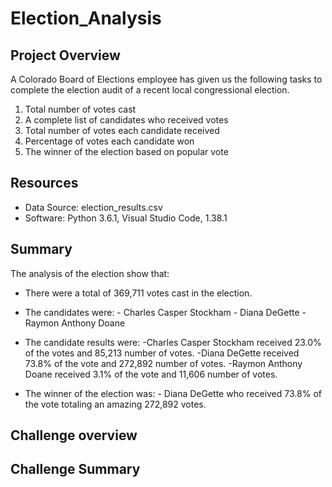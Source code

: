 # Election_Analysis

## Project Overview
A Colorado Board of Elections employee has given us the following tasks to complete the election audit of a recent local congressional election.

1.	Total number of votes cast
2.	A complete list of candidates who received votes
3.	Total number of votes each candidate received
4.	Percentage of votes each candidate won
5.	The winner of the election based on popular vote

## Resources
- Data Source: election_results.csv
- Software: Python 3.6.1, Visual Studio Code, 1.38.1

## Summary 
The analysis of the election show that:
- There were a total of 369,711 votes cast in the election.
- The candidates were:
          - Charles Casper Stockham
          - Diana DeGette
          - Raymon Anthony Doane
- The candidate results were:
          -Charles Casper Stockham received 23.0% of the votes and 85,213 number of votes.
          -Diana DeGette received 73.8% of the vote and 272,892 number of votes.
          -Raymon Anthony Doane received 3.1% of the vote and 11,606 number of votes.

- The winner of the election was:
          - Diana DeGette who received 73.8% of the vote totaling an amazing 272,892 votes.

## Challenge overview

## Challenge Summary
